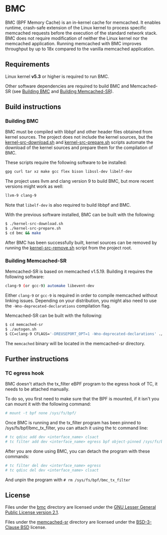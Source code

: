 BMC
===

BMC (BPF Memory Cache) is an in-kernel cache for memcached. It enables runtime, crash-safe extension of the Linux kernel to process specific memcached requests before the execution of the standard network stack. BMC does not require modification of neither the Linux kernel nor the memcached application. Running memcached with BMC improves throughput by up to 18x compared to the vanilla memcached application.

Requirements
---

Linux kernel __v5.3__ or higher is required to run BMC.

Other software dependencies are required to build BMC and Memcached-SR (see [Building BMC](#building-bmc) and [Building Memcached-SR](#building-memcached-sr)). 

Build instructions
---

### Building BMC

BMC must be compiled with libbpf and other header files obtained from kernel sources. The project does not include the kernel sources, but the [kernel-src-download.sh](kernel-src-download.sh) and [kernel-src-prepare.sh](kernel-src-prepare.sh) scripts automate the download of the kernel sources and prepare them for the compilation of BMC.

These scripts require the following software to be installed:

```sh
gpg curl tar xz make gcc flex bison libssl-dev libelf-dev
```

The project uses llvm and clang version 9 to build BMC, but more recent versions might work as well:

```sh
llvm-9 clang-9
```

Note that ```libelf-dev``` is also required to build libbpf and BMC.

With the previous software installed, BMC can be built with the following:
```bash
$ ./kernel-src-download.sh
$ ./kernel-src-prepare.sh
$ cd bmc && make
```

After BMC has been successfully built, kernel sources can be removed by running the [kernel-src-remove.sh](kernel-src-remove.sh) script from the project root.

### Building Memcached-SR

Memcached-SR is based on memcached v1.5.19. Building it requires the following software:

```sh
clang-9 (or gcc-9) automake libevent-dev
```

Either ```clang-9``` or ```gcc-9``` is required in order to compile memcached without linking issues. Depending on your distribution, you might also need to use the ```-Wno-deprecated-declarations``` compilation flag.

Memcached-SR can be built with the following:
```bash
$ cd memcached-sr 
$ ./autogen.sh
$ CC=clang-9 CFLAGS='-DREUSEPORT_OPT=1 -Wno-deprecated-declarations' ./configure && make
```

The ```memcached``` binary will be located in the memcached-sr directory.

Further instructions
---

### TC egress hook

BMC doesn't attach the tx_filter eBPF program to the egress hook of TC, it needs to be attached manually.

To do so, you first need to make sure that the BPF is mounted, if it isn't you can mount it with the following command:
```bash
# mount -t bpf none /sys/fs/bpf/
```

Once BMC is running and the tx\_filter program has been pinned to /sys/fs/bpf/bmc\_tx\_filter, you can attach it using the tc command line:
```bash
# tc qdisc add dev <interface_name> clsact
# tc filter add dev <interface_name> egress bpf object-pinned /sys/fs/bpf/bmc_tx_filter
```

After you are done using BMC, you can detach the program with these commands:
```bash
# tc filter del dev <interface_name> egress
# tc qdisc del dev <interface_name> clsact
```
And unpin the program with ```# rm /sys/fs/bpf/bmc_tx_filter```

License
---

Files under the [bmc](bmc) directory are licensed under the [GNU Lesser General Public License version 2.1](LICENSE).

Files under the [memcached-sr](memcached-sr) directory are licensed under the [BSD-3-Clause BSD](LICENSE&#32;(Memcached&#32;customizations)) license.
